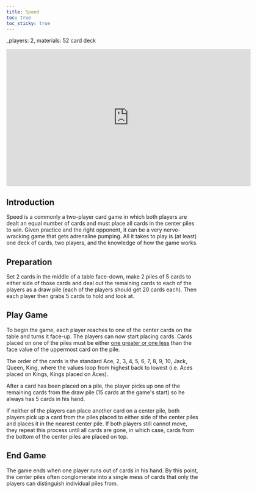 ```yaml
---
title: Speed
toc: true
toc_sticky: true
---
```


_players: 2, materials: 52 card deck


<iframe width="640" height="360" src="https://www.youtube-nocookie.com/embed/vqtuntlmn6U?controls=0" frameborder="0" allowfullscreen></iframe>

## Introduction

Speed is a commonly a two-player card game in which both players are dealt an equal number of cards and must place all cards in the center piles to win. Given practice and the right opponent, it can be a very nerve-wracking game that gets adrenaline pumping. All it takes to play is (at least) one deck of cards, two players, and the knowledge of how the game works.

## Preparation

Set 2 cards in the middle of a table face-down, make 2 piles of 5 cards to either side of those cards and deal out the remaining cards to each of the players as a draw pile (each of the players should get 20 cards each). Then each player then grabs 5 cards to hold and look at.

## Play Game

To begin the game, each player reaches to one of the center cards on the table and turns it face-up. The players can now start placing cards. Cards placed on one of the piles must be either <ins>one greater or one less</ins> than the face value of the uppermost card on the pile.

The order of the cards is the standard Ace, 2, 3, 4, 5, 6, 7, 8, 9, 10, Jack, Queen, King, where the values loop from highest back to lowest (i.e. Aces placed on Kings, Kings placed on Aces). 

After a card has been placed on a pile, the player picks up one of the remaining cards from the draw pile (15 cards at the game's start) so he always has 5 cards in his hand.

If neither of the players can place another card on a center pile, both players pick up a card from the piles placed to either side of the center piles and places it in the nearest center pile. If both players still cannot move, they repeat this process until all cards are gone, in which case, cards from the bottom of the center piles are placed on top.

## End Game

The game ends when one player runs out of cards in his hand. By this point, the center piles often conglomerate into a single mess of cards that only the players can distinguish individual piles from.